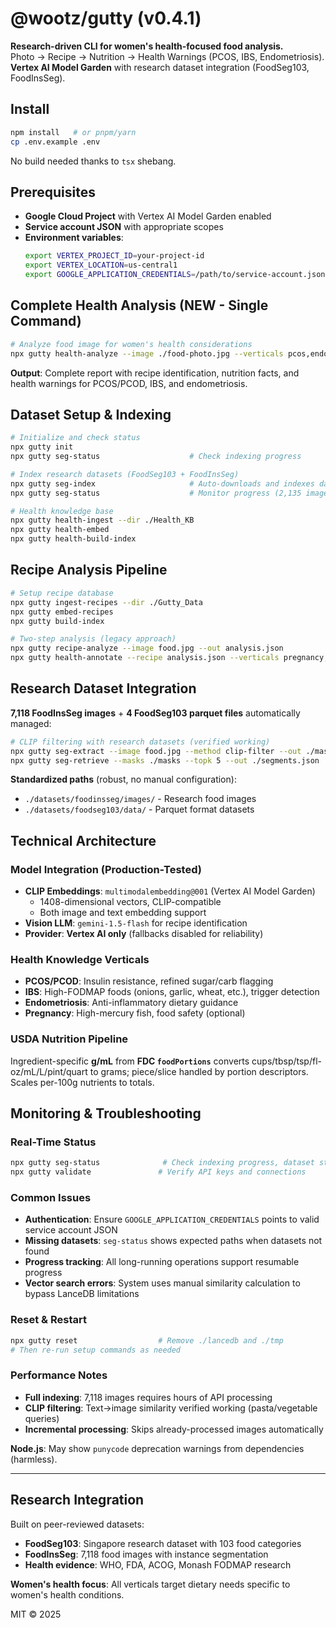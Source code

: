 # @wootz/gutty (v0.4.1)

**Research-driven CLI for women's health-focused food analysis.**  
Photo → Recipe → Nutrition → Health Warnings (PCOS, IBS, Endometriosis).  
**Vertex AI Model Garden** with research dataset integration (FoodSeg103, FoodInsSeg).

## Install
```bash
npm install   # or pnpm/yarn
cp .env.example .env
```
No build needed thanks to `tsx` shebang.

## Prerequisites
- **Google Cloud Project** with Vertex AI Model Garden enabled
- **Service account JSON** with appropriate scopes
- **Environment variables**:
  ```bash
  export VERTEX_PROJECT_ID=your-project-id
  export VERTEX_LOCATION=us-central1
  export GOOGLE_APPLICATION_CREDENTIALS=/path/to/service-account.json
  ```

## Complete Health Analysis (NEW - Single Command)
```bash
# Analyze food image for women's health considerations
npx gutty health-analyze --image ./food-photo.jpg --verticals pcos,endometriosis,ibs
```
**Output**: Complete report with recipe identification, nutrition facts, and health warnings for PCOS/PCOD, IBS, and endometriosis.

## Dataset Setup & Indexing
```bash
# Initialize and check status
npx gutty init
npx gutty seg-status                    # Check indexing progress

# Index research datasets (FoodSeg103 + FoodInsSeg)
npx gutty seg-index                     # Auto-downloads and indexes datasets
npx gutty seg-status                    # Monitor progress (2,135 images available)

# Health knowledge base
npx gutty health-ingest --dir ./Health_KB
npx gutty health-embed  
npx gutty health-build-index
```

## Recipe Analysis Pipeline
```bash
# Setup recipe database
npx gutty ingest-recipes --dir ./Gutty_Data
npx gutty embed-recipes
npx gutty build-index

# Two-step analysis (legacy approach)  
npx gutty recipe-analyze --image food.jpg --out analysis.json
npx gutty health-annotate --recipe analysis.json --verticals pregnancy,pcos,endometriosis,ibs
```

## Research Dataset Integration  
**7,118 FoodInsSeg images** + **4 FoodSeg103 parquet files** automatically managed:

```bash
# CLIP filtering with research datasets (verified working)
npx gutty seg-extract --image food.jpg --method clip-filter --out ./masks
npx gutty seg-retrieve --masks ./masks --topk 5 --out ./segments.json
```

**Standardized paths** (robust, no manual configuration):
- `./datasets/foodinsseg/images/` - Research food images
- `./datasets/foodseg103/data/` - Parquet format datasets

## Technical Architecture

### Model Integration (Production-Tested)
- **CLIP Embeddings**: `multimodalembedding@001` (Vertex AI Model Garden)
  - 1408-dimensional vectors, CLIP-compatible
  - Both image and text embedding support
- **Vision LLM**: `gemini-1.5-flash` for recipe identification  
- **Provider**: **Vertex AI only** (fallbacks disabled for reliability)

### Health Knowledge Verticals
- **PCOS/PCOD**: Insulin resistance, refined sugar/carb flagging
- **IBS**: High-FODMAP foods (onions, garlic, wheat, etc.), trigger detection  
- **Endometriosis**: Anti-inflammatory dietary guidance
- **Pregnancy**: High-mercury fish, food safety (optional)

### USDA Nutrition Pipeline
Ingredient-specific **g/mL** from **FDC `foodPortions`** converts cups/tbsp/tsp/fl-oz/mL/L/pint/quart to grams; piece/slice handled by portion descriptors. Scales per-100g nutrients to totals.

## Monitoring & Troubleshooting

### Real-Time Status
```bash
npx gutty seg-status              # Check indexing progress, dataset status
npx gutty validate               # Verify API keys and connections
```

### Common Issues
- **Authentication**: Ensure `GOOGLE_APPLICATION_CREDENTIALS` points to valid service account JSON
- **Missing datasets**: `seg-status` shows expected paths when datasets not found
- **Progress tracking**: All long-running operations support resumable progress
- **Vector search errors**: System uses manual similarity calculation to bypass LanceDB limitations

### Reset & Restart  
```bash
npx gutty reset                  # Remove ./lancedb and ./tmp
# Then re-run setup commands as needed
```

### Performance Notes
- **Full indexing**: 7,118 images requires hours of API processing
- **CLIP filtering**: Text→image similarity verified working (pasta/vegetable queries)
- **Incremental processing**: Skips already-processed images automatically

**Node.js**: May show `punycode` deprecation warnings from dependencies (harmless).

---

## Research Integration

Built on peer-reviewed datasets:
- **FoodSeg103**: Singapore research dataset with 103 food categories
- **FoodInsSeg**: 7,118 food images with instance segmentation 
- **Health evidence**: WHO, FDA, ACOG, Monash FODMAP research

**Women's health focus**: All verticals target dietary needs specific to women's health conditions.

MIT © 2025
